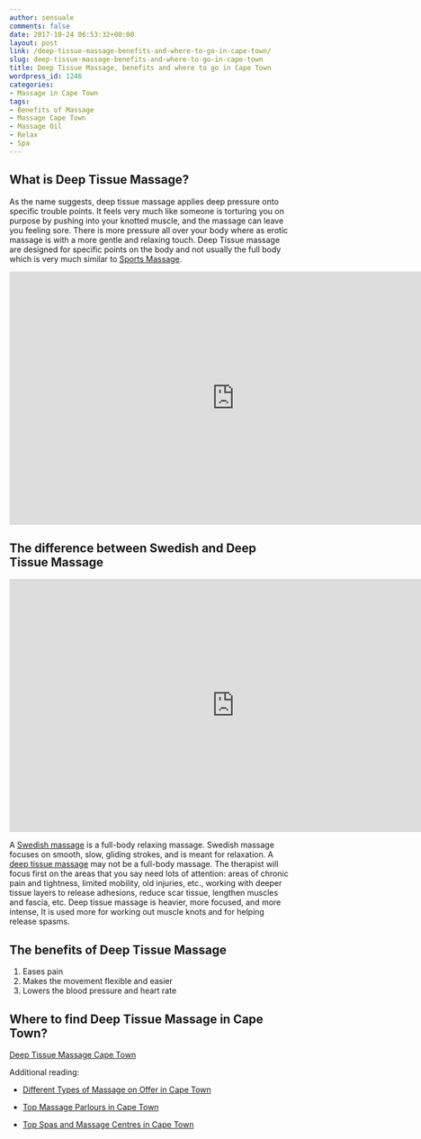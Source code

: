 ```yaml
---
author: sensuale
comments: false
date: 2017-10-24 06:53:32+00:00
layout: post
link: /deep-tissue-massage-benefits-and-where-to-go-in-cape-town/
slug: deep-tissue-massage-benefits-and-where-to-go-in-cape-town
title: Deep Tissue Massage, benefits and where to go in Cape Town
wordpress_id: 1246
categories:
- Massage in Cape Town
tags:
- Benefits of Massage
- Massage Cape Town
- Massage Oil
- Relax
- Spa
---
```


## What is Deep Tissue Massage?


As the name suggests, deep tissue massage applies deep pressure onto specific trouble points. It feels very much like someone is torturing you on purpose by pushing into your knotted muscle, and the massage can leave you feeling sore. There is more pressure all over your body where as erotic massage is with a more gentle and relaxing touch. Deep Tissue massage are designed for specific points on the body and not usually the full body which is very much similar to [Sports Massage](/sports-massage-cape-town/).

<p><iframe title="What Is a Deep Tissue Massage? | Deep Massage" width="800" height="450" src="https://www.youtube.com/embed/Py-ILRcOJvE?feature=oembed" frameborder="0" allow="accelerometer; autoplay; encrypted-media; gyroscope; picture-in-picture" allowfullscreen></iframe></p>

## The difference between Swedish and Deep Tissue Massage


<p><iframe title="Swedish Back Massage vs. Deep Tissue Massage Therapy Techniques , Jen Hilman ASMR &amp; How To" width="800" height="450" src="https://www.youtube.com/embed/jcdYx1sku0Q?feature=oembed" frameborder="0" allow="accelerometer; autoplay; encrypted-media; gyroscope; picture-in-picture" allowfullscreen></iframe></p>

A [Swedish massage](https://en.wikipedia.org/wiki/Massage#Swedish_massage) is a full-body relaxing massage. Swedish massage focuses on smooth, slow, gliding strokes, and is meant for relaxation. A [deep tissue massage](http://fb101massage.com/descriptions.html) may not be a full-body massage. The therapist will focus first on the areas that you say need lots of attention: areas of chronic pain and tightness, limited mobility, old injuries, etc., working with deeper tissue layers to release adhesions, reduce scar tissue, lengthen muscles and fascia, etc. Deep tissue massage is heavier, more focused, and more intense, It is used more for working out muscle knots and for helping release spasms.


## The benefits of Deep Tissue Massage


1. Eases pain
2. Makes the movement flexible and easier
3. Lowers the blood pressure and heart rate


## Where to find Deep Tissue Massage in Cape Town?


[Deep Tissue Massage Cape Town](https://www.google.co.za/search?q=deep+tissue+massage+cape+town)

Additional reading:




  * [Different Types of Massage on Offer in Cape Town](/different-types-of-massages-to-find-in-cape-town/)


  * [Top Massage Parlours in Cape Town](/top-massage-parlours-in-cape-town/)


  * [Top Spas and Massage Centres in Cape Town](/top-spas-and-massage-centres-in-cape-town/)
